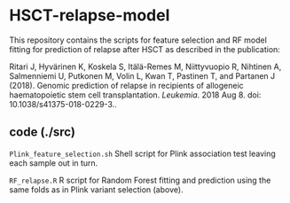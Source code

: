 # HSCT-relapse-model

This repository contains the scripts for feature selection and RF model fitting for prediction of relapse after HSCT as described in the publication:

Ritari J, Hyvärinen K, Koskela S, Itälä-Remes M, Niittyvuopio R, Nihtinen A, Salmenniemi U, Putkonen M, Volin L, Kwan T,  Pastinen T, and Partanen J (2018). Genomic prediction of relapse in recipients of allogeneic haematopoietic stem cell transplantation. _Leukemia_. 2018 Aug 8. doi: 10.1038/s41375-018-0229-3..


## code (./src)

`Plink_feature_selection.sh` Shell script for Plink association test leaving each sample out in turn.

`RF_relapse.R` R script for Random Forest fitting and prediction using the same folds as in Plink variant selection (above).

